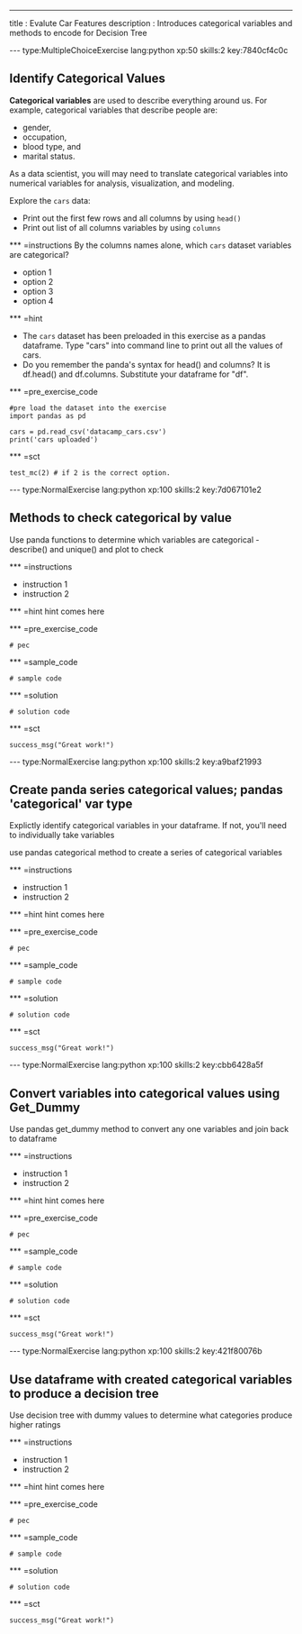 ---
title       : Evalute Car Features
description : Introduces categorical variables and methods to encode for Decision Tree

--- type:MultipleChoiceExercise lang:python xp:50 skills:2 key:7840cf4c0c
## Identify Categorical Values

**Categorical variables** are used to describe everything around us. For example, categorical variables that describe people are: 

- gender, 
- occupation, 
- blood type, and 
- marital status.

As a data scientist, you will may need to translate categorical variables into numerical variables for analysis, visualization, and modeling. 

Explore the `cars` data: 

- Print out the first few rows and all columns by using `head()`    
- Print out list of all columns variables by using `columns` 

*** =instructions
By the columns names alone, which `cars` dataset variables are categorical?
- option 1
- option 2
- option 3
- option 4 

*** =hint
- The `cars` dataset has been preloaded in this exercise as a pandas dataframe. Type "cars" into command line to print out all the values of cars. 
- Do you remember the panda's syntax for head() and columns? It is df.head() and df.columns. Substitute your dataframe for "df".

*** =pre_exercise_code
```{python}
#pre load the dataset into the exercise
import pandas as pd

cars = pd.read_csv('datacamp_cars.csv')
print('cars uploaded')
```

*** =sct
```{python}
test_mc(2) # if 2 is the correct option.
```

--- type:NormalExercise lang:python xp:100 skills:2 key:7d067101e2
## Methods to check categorical by value

Use panda functions to determine which variables are categorical - describe() and unique() and plot to check

*** =instructions
- instruction 1
- instruction 2

*** =hint
hint comes here

*** =pre_exercise_code
```{python}
# pec
```

*** =sample_code
```{python}
# sample code
```

*** =solution
```{python}
# solution code
```

*** =sct
```{python}
success_msg("Great work!")
```

--- type:NormalExercise lang:python xp:100 skills:2 key:a9baf21993
## Create panda series categorical values; pandas 'categorical' var type

Explictly identify categorical variables in your dataframe. If not, you'll need to individually take variables 

use pandas categorical method to create a series of categorical variables

*** =instructions
- instruction 1
- instruction 2

*** =hint
hint comes here

*** =pre_exercise_code
```{python}
# pec
```

*** =sample_code
```{python}
# sample code
```

*** =solution
```{python}
# solution code
```

*** =sct
```{python}
success_msg("Great work!")
```

--- type:NormalExercise lang:python xp:100 skills:2 key:cbb6428a5f
## Convert variables into categorical values using Get_Dummy

Use pandas get_dummy method to convert any one variables and join back to dataframe

*** =instructions
- instruction 1
- instruction 2

*** =hint
hint comes here

*** =pre_exercise_code
```{python}
# pec
```

*** =sample_code
```{python}
# sample code
```

*** =solution
```{python}
# solution code
```

*** =sct
```{python}
success_msg("Great work!")
```

--- type:NormalExercise lang:python xp:100 skills:2 key:421f80076b
## Use dataframe with created categorical variables to produce a decision tree

Use decision tree with dummy values to determine what categories produce higher ratings

*** =instructions
- instruction 1
- instruction 2

*** =hint
hint comes here

*** =pre_exercise_code
```{python}
# pec
```

*** =sample_code
```{python}
# sample code
```

*** =solution
```{python}
# solution code
```

*** =sct
```{python}
success_msg("Great work!")
```

